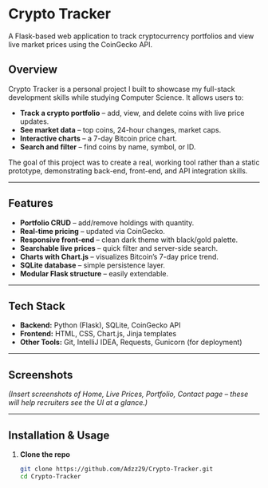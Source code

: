 # Crypto Tracker

A Flask-based web application to track cryptocurrency portfolios and view live market prices using the CoinGecko API.

## Overview

Crypto Tracker is a personal project I built to showcase my full-stack development skills while studying Computer Science. It allows users to:
- **Track a crypto portfolio** – add, view, and delete coins with live price updates.
- **See market data** – top coins, 24-hour changes, market caps.
- **Interactive charts** – a 7-day Bitcoin price chart.
- **Search and filter** – find coins by name, symbol, or ID.

The goal of this project was to create a real, working tool rather than a static prototype, demonstrating back-end, front-end, and API integration skills.

---

## Features

- **Portfolio CRUD** – add/remove holdings with quantity.
- **Real-time pricing** – updated via CoinGecko.
- **Responsive front-end** – clean dark theme with black/gold palette.
- **Searchable live prices** – quick filter and server-side search.
- **Charts with Chart.js** – visualizes Bitcoin’s 7-day price trend.
- **SQLite database** – simple persistence layer.
- **Modular Flask structure** – easily extendable.

---

## Tech Stack

- **Backend:** Python (Flask), SQLite, CoinGecko API
- **Frontend:** HTML, CSS, Chart.js, Jinja templates
- **Other Tools:** Git, IntelliJ IDEA, Requests, Gunicorn (for deployment)

---

## Screenshots

_(Insert screenshots of Home, Live Prices, Portfolio, Contact page – these will help recruiters see the UI at a glance.)_

---

## Installation & Usage

1. **Clone the repo**
   ```bash
   git clone https://github.com/Adzz29/Crypto-Tracker.git
   cd Crypto-Tracker
